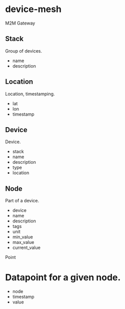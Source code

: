 # device-mesh

M2M Gateway


## Stack

Group of devices.

* name
* description


## Location

Location, timestamping.

* lat
* lon
* timestamp

## Device

Device.

* stack
* name
* description
* type
* location


## Node

Part of a device.

* device
* name
* description
* tags
* unit
* min_value
* max_value
* current_value

Point

# Datapoint for a given node.

* node
* timestamp
* value